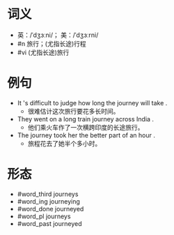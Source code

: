 # 词义
- 英：/ˈdʒɜːni/； 美：/ˈdʒɜːrni/
- #n 旅行；(尤指长途)行程
- #vi (尤指长途)旅行
# 例句
- It 's difficult to judge how long the journey will take .
	- 很难估计这次旅行要花多长时间。
- They went on a long train journey across India .
	- 他们乘火车作了一次横跨印度的长途旅行。
- The journey took her the better part of an hour .
	- 旅程花去了她半个多小时。
# 形态
- #word_third journeys
- #word_ing journeying
- #word_done journeyed
- #word_pl journeys
- #word_past journeyed
